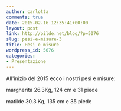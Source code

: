 ```yaml
---
author: carlotta
comments: true
date: 2015-02-16 12:35:41+00:00
layout: post
link: http://pilde.net/blog/?p=5076
slug: pesi-e-misure-3
title: Pesi e misure
wordpress_id: 5076
categories:
- Presentazione
---
```


All'inizio del 2015 ecco i nostri pesi e misure:

margherita 26.3Kg, 124 cm e 31 piede

matilde 30.3 Kg, 135 cm e 35 piede
